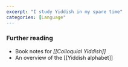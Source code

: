 ```yaml
---
excerpt: "I study Yiddish in my spare time"
categories: [Language"
---
```

### Further reading
- Book notes for _[[Colloquial Yiddish]]_
- An overview of the [[Yiddish alphabet]]